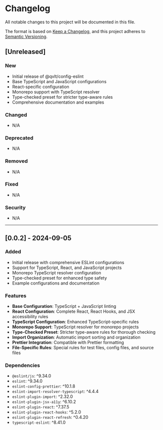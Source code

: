 # Changelog

All notable changes to this project will be documented in this file.

The format is based on [Keep a Changelog](https://keepachangelog.com/en/1.0.0/),
and this project adheres to [Semantic Versioning](https://semver.org/spec/v2.0.0.html).

## [Unreleased]

### New

- Initial release of @qvlt/config-eslint
- Base TypeScript and JavaScript configurations
- React-specific configuration
- Monorepo support with TypeScript resolver
- Type-checked preset for stricter type-aware rules
- Comprehensive documentation and examples

### Changed

- N/A

### Deprecated

- N/A

### Removed

- N/A

### Fixed

- N/A

### Security

- N/A

---

## [0.0.2] - 2024-09-05

### Added

- Initial release with comprehensive ESLint configurations
- Support for TypeScript, React, and JavaScript projects
- Monorepo TypeScript resolver configuration
- Type-checked preset for enhanced type safety
- Example configurations and documentation

### Features

- **Base Configuration**: TypeScript + JavaScript linting
- **React Configuration**: Complete React, React Hooks, and JSX accessibility rules
- **TypeScript Configuration**: Enhanced TypeScript-specific rules
- **Monorepo Support**: TypeScript resolver for monorepo projects
- **Type-Checked Preset**: Stricter type-aware rules for thorough checking
- **Import Organization**: Automatic import sorting and organization
- **Prettier Integration**: Compatible with Prettier formatting
- **File-Specific Rules**: Special rules for test files, config files, and source files

### Dependencies

- `@eslint/js`: ^9.34.0
- `eslint`: ^9.34.0
- `eslint-config-prettier`: ^10.1.8
- `eslint-import-resolver-typescript`: ^4.4.4
- `eslint-plugin-import`: ^2.32.0
- `eslint-plugin-jsx-a11y`: ^6.10.2
- `eslint-plugin-react`: ^7.37.5
- `eslint-plugin-react-hooks`: ^5.2.0
- `eslint-plugin-react-refresh`: ^0.4.20
- `typescript-eslint`: ^8.41.0
